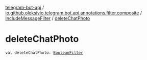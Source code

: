 [telegram-bot-api](../../index.md) / [io.github.oleksivio.telegram.bot.api.annotations.filter.composite](../index.md) / [IncludeMessageFilter](index.md) / [deleteChatPhoto](./delete-chat-photo.md)

# deleteChatPhoto

`val deleteChatPhoto: `[`BooleanFilter`](../../io.github.oleksivio.telegram.bot.api.annotations.filter.primitive/-boolean-filter/index.md)